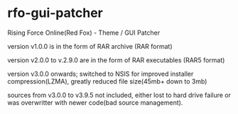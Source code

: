 # rfo-gui-patcher
Rising Force Online(Red Fox) - Theme / GUI Patcher

   version v1.0.0 is in the form of RAR archive (RAR format)
   
   version v2.0.0 to v.2.9.0 are in the form of RAR executables (RAR5 format)
   
   version v3.0.0 onwards; switched to NSIS for improved installer compression(LZMA),
      greatly reduced file size(45mb+ down to 3mb)
      
   sources from v3.0.0 to v3.9.5 not included, either lost to hard drive failure or was
      overwritter with newer code(bad source management).
